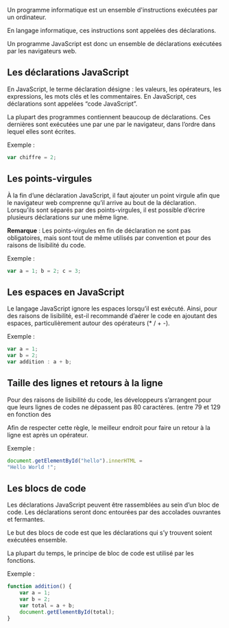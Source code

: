 Un programme informatique est un ensemble d'instructions exécutées par un ordinateur. 

En langage informatique, ces instructions sont appelées des déclarations.

Un programme JavaScript est donc un ensemble de déclarations exécutées par les navigateurs web.

## Les déclarations JavaScript

En JavaScript, le terme déclaration désigne : les valeurs, les opérateurs, les expressions, les mots clés et les commentaires. En JavaScript, ces déclarations sont appelées “code JavaScript”.

La plupart des programmes contiennent beaucoup de déclarations. Ces dernières sont exécutées une par une par le navigateur, dans l’ordre dans lequel elles sont écrites. 

Exemple : 

``` js
var chiffre = 2;
```

## Les points-virgules

À la fin d’une déclaration JavaScript, il faut ajouter un point virgule afin que le navigateur web comprenne qu’il arrive au bout de la déclaration. Lorsqu’ils sont séparés par des points-virgules, il est possible d’écrire plusieurs déclarations sur une même ligne.

__Remarque__ : Les points-virgules en fin de déclaration ne sont pas obligatoires, mais sont tout de même utilisés par convention et pour des raisons de lisibilité du code. 

Exemple :

``` js
var a = 1; b = 2; c = 3;
```

## Les espaces en JavaScript

Le langage JavaScript ignore les espaces lorsqu’il est exécuté. Ainsi, pour des raisons de lisibilité, est-il recommandé d’aérer le code en ajoutant des espaces, particulièrement autour des opérateurs (* / + -).

Exemple :

``` js
var a = 1;
var b = 2;
var addition : a + b;
```

## Taille des lignes et retours à la ligne

Pour des raisons de lisibilité du code, les développeurs s’arrangent pour que leurs lignes de codes ne dépassent pas 80 caractères. (entre 79 et 129 en fonction des 

Afin de respecter cette règle, le meilleur endroit pour faire un retour à la ligne est après un opérateur.

Exemple :

``` js
document.getElementById("hello").innerHTML =
"Hello World !";
```

## Les blocs de code

Les déclarations JavaScript peuvent être rassemblées au sein d’un bloc de code. Les déclarations seront donc entourées par des accolades ouvrantes et fermantes.

Le but des blocs de code est que les déclarations qui s’y trouvent soient exécutées ensemble. 

La plupart du temps, le principe de bloc de code est utilisé par les fonctions.

Exemple :

``` js
function addition() {
    var a = 1;
    var b = 2;
    var total = a + b;
    document.getElementById(total);
}
```